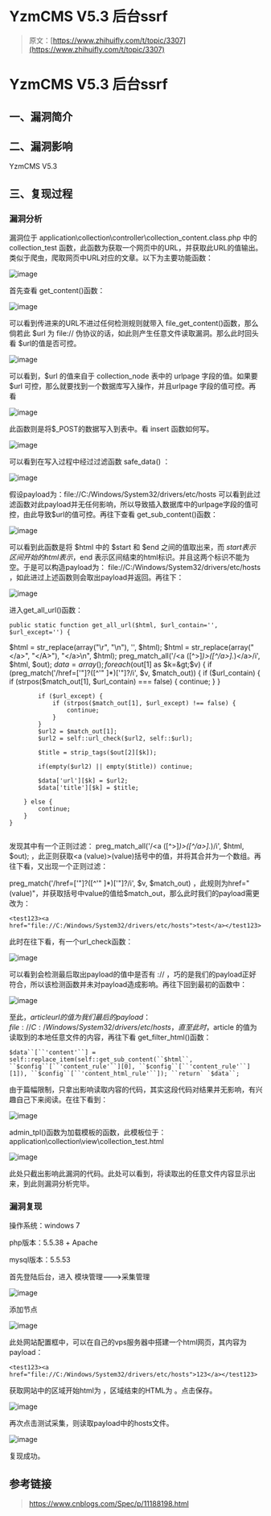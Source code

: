 # YzmCMS V5.3 后台ssrf

> 原文：[https://www.zhihuifly.com/t/topic/3307](https://www.zhihuifly.com/t/topic/3307)

# YzmCMS V5.3 后台ssrf

## 一、漏洞简介

## 二、漏洞影响

YzmCMS V5.3

## 三、复现过程

### 漏洞分析

漏洞位于 application\collection\controller\collection_content.class.php 中的 collection_test 函数，此函数为获取一个网页中的URL，并获取此URL的值输出。类似于爬虫，爬取网页中URL对应的文章。以下为主要功能函数：

![image](img/50010586212b5e0b56ba6fe1bf280aca.png)

首先查看 get_content()函数：

![image](img/84297a5bf83cd143c3f4e7fde384813c.png)

可以看到传进来的URL不进过任何检测规则就带入 file_get_content()函数，那么倘若此 $url 为 file:// 伪协议的话，如此则产生任意文件读取漏洞。那么此时回头看 $url的值是否可控。

![image](img/f553bbc7a32f421a8f55101b720de86a.png)

可以看到，$url 的值来自于 collection_node 表中的 urlpage 字段的值。如果要 $url 可控，那么就要找到一个数据库写入操作，并且urlpage 字段的值可控。再看

![image](img/ef2c82ca92675886c055157e7ea7c912.png)

此函数则是将$_POST的数据写入到表中。看 insert 函数如何写。

![image](img/f9e5bcac942f3b6a0fe555f0e874006a.png)

可以看到在写入过程中经过过滤函数 safe_data() ：

![image](img/14a4b3919e3327ae4395e62da5250b06.png)

假设payload为：file://C:/Windows/System32/drivers/etc/hosts 可以看到此过滤函数对此payload并无任何影响，所以导致插入数据库中的urlpage字段的值可控，由此导致$url的值可控。再往下查看 get_sub_content()函数：

![image](img/2b4c1f4437db6d3ac40ad25110fec9d0.png)

可以看到此函数是将 $html 中的 $start 和 $end 之间的值取出来，而 $start 表示区间开始的html表示，$end 表示区间结束的html标识。并且这两个标识不能为空。于是可以构造payload为： file://C:/Windows/System32/drivers/etc/hosts ，如此进过上述函数则会取出payload并返回。再往下：

![image](img/3c981be7ba9fc6f057f41de7ca6bf706.png)

进入get_all_url()函数：

```
public static function get_all_url($html, $url_contain='', $url_except='') {

```
 $html = str_replace(array("\r", "\n"), '', $html);
    $html = str_replace(array("&lt;/a&gt;", "&lt;/A&gt;"), "&lt;/a&gt;\n", $html);
    preg_match_all('/&lt;a ([^&gt;]*)&gt;([^\/a&gt;].*)&lt;\/a&gt;/i', $html, $out);
    $data = array();
    foreach ($out[1] as $k=&gt;$v) {
        if (preg_match('/href=[\'"]?([^\'" ]*)[\'"]?/i', $v, $match_out)) {
            if ($url_contain) {
                if (strpos($match_out[1], $url_contain) === false) {
                    continue;
                } 
            }

            if ($url_except) {
                if (strpos($match_out[1], $url_except) !== false) {
                    continue;
                } 
            }
            $url2 = $match_out[1];
            $url2 = self::url_check($url2, self::$url);

            $title = strip_tags($out[2][$k]);

            if(empty($url2) || empty($title)) continue;

            $data['url'][$k] = $url2;
            $data['title'][$k] = $title;

        } else {
            continue;
        }
    } 
``` 
```

发现其中有一个正则过滤： preg_match_all('/<a ([^>]*)>([^/a>].*)</a>/i', $html, $out); ，此正则获取<a (value)>(value)括号中的值，并将其合并为一个数组。再往下看，又出现一个正则过滤：

preg_match('/href=['"]?([^'" ]*)['"]?/i', $v, $match_out) ，此规则为href="(value)"，并获取括号中value的值给$match_out，那么此时我们的payload需更改为：

```
<test123><a href="file://C:/Windows/System32/drivers/etc/hosts">test</a></test123> 
```

此时在往下看，有一个url_check函数：

![image](img/6e77fba810bdbce71529b6a612e585ed.png)

可以看到会检测最后取出payload的值中是否有 :// ，巧的是我们的payload正好符合，所以该检测函数并未对payload造成影响。再往下回到最初的函数中：

![image](img/edbe35b37b4ef4138cb62d2043d898ea.png)

至此，$articleurl 的值为我们最后的payload： file://C:/Windows/System32/drivers/etc/hosts ，直至此时，$article 的值为读取到的本地任意文件的内容，再往下看 get_filter_html()函数：

```
$data``[``'content'``] = self::replace_item(self::get_sub_content(``$html``, ``$config``[``'content_rule'``][0], ``$config``[``'content_rule'``][1]), ``$config``[``'content_html_rule'``]); ``return` `$data``; 
```

由于篇幅限制，只拿出影响读取内容的代码，其实这段代码对结果并无影响，有兴趣自己下来阅读。在往下看到：

![image](img/9b812092548ef9e812bcecfe85b8d9f8.png)

admin_tpl()函数为加载模板的函数，此模板位于：application\collection\view\collection_test.html

![image](img/e0b0adecf79927290df1deb5fcb064dd.png)

此处只截出影响此漏洞的代码。此处可以看到，将读取出的任意文件内容显示出来，到此则漏洞分析完毕。

### 漏洞复现

操作系统：windows 7

php版本：5.5.38 + Apache

mysql版本：5.5.53

首先登陆后台，进入 模块管理--->采集管理

![image](img/b775f4915cce65f844ffd48e9f0d1193.png)

添加节点

![image](img/f9cde44a008424d3fa4fc8fe6b9b23d3.png)

此处网站配置框中，可以在自己的vps服务器中搭建一个html网页，其内容为payload：

```
<test123><a href="file://C:/Windows/System32/drivers/etc/hosts">123</a></test123> 
```

获取网站中的区域开始html为 ，区域结束的HTML为 。点击保存。

![image](img/b305849ae555936834459896ab3a1ca3.png)

再次点击测试采集，则读取payload中的hosts文件。

![image](img/2e3ca99036d4fb958d297ed4470061a3.png)

复现成功。

## 参考链接

> https://www.cnblogs.com/Spec/p/11188198.html